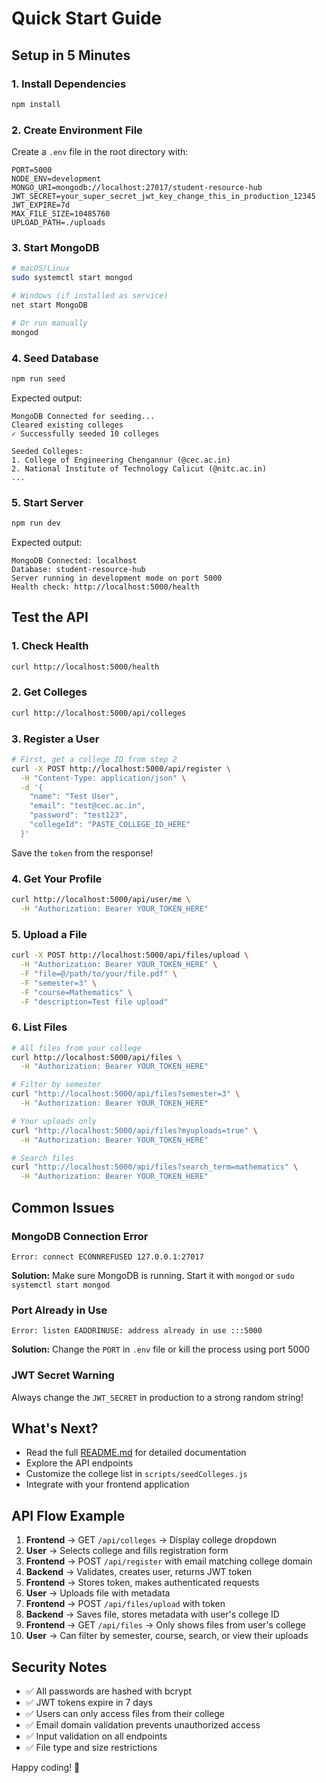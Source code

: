# Quick Start Guide

## Setup in 5 Minutes

### 1. Install Dependencies
```bash
npm install
```

### 2. Create Environment File
Create a `.env` file in the root directory with:
```env
PORT=5000
NODE_ENV=development
MONGO_URI=mongodb://localhost:27017/student-resource-hub
JWT_SECRET=your_super_secret_jwt_key_change_this_in_production_12345
JWT_EXPIRE=7d
MAX_FILE_SIZE=10485760
UPLOAD_PATH=./uploads
```

### 3. Start MongoDB
```bash
# macOS/Linux
sudo systemctl start mongod

# Windows (if installed as service)
net start MongoDB

# Or run manually
mongod
```

### 4. Seed Database
```bash
npm run seed
```

Expected output:
```
MongoDB Connected for seeding...
Cleared existing colleges
✓ Successfully seeded 10 colleges

Seeded Colleges:
1. College of Engineering Chengannur (@cec.ac.in)
2. National Institute of Technology Calicut (@nitc.ac.in)
...
```

### 5. Start Server
```bash
npm run dev
```

Expected output:
```
MongoDB Connected: localhost
Database: student-resource-hub
Server running in development mode on port 5000
Health check: http://localhost:5000/health
```

## Test the API

### 1. Check Health
```bash
curl http://localhost:5000/health
```

### 2. Get Colleges
```bash
curl http://localhost:5000/api/colleges
```

### 3. Register a User
```bash
# First, get a college ID from step 2
curl -X POST http://localhost:5000/api/register \
  -H "Content-Type: application/json" \
  -d '{
    "name": "Test User",
    "email": "test@cec.ac.in",
    "password": "test123",
    "collegeId": "PASTE_COLLEGE_ID_HERE"
  }'
```

Save the `token` from the response!

### 4. Get Your Profile
```bash
curl http://localhost:5000/api/user/me \
  -H "Authorization: Bearer YOUR_TOKEN_HERE"
```

### 5. Upload a File
```bash
curl -X POST http://localhost:5000/api/files/upload \
  -H "Authorization: Bearer YOUR_TOKEN_HERE" \
  -F "file=@/path/to/your/file.pdf" \
  -F "semester=3" \
  -F "course=Mathematics" \
  -F "description=Test file upload"
```

### 6. List Files
```bash
# All files from your college
curl http://localhost:5000/api/files \
  -H "Authorization: Bearer YOUR_TOKEN_HERE"

# Filter by semester
curl "http://localhost:5000/api/files?semester=3" \
  -H "Authorization: Bearer YOUR_TOKEN_HERE"

# Your uploads only
curl "http://localhost:5000/api/files?myuploads=true" \
  -H "Authorization: Bearer YOUR_TOKEN_HERE"

# Search files
curl "http://localhost:5000/api/files?search_term=mathematics" \
  -H "Authorization: Bearer YOUR_TOKEN_HERE"
```

## Common Issues

### MongoDB Connection Error
```
Error: connect ECONNREFUSED 127.0.0.1:27017
```
**Solution:** Make sure MongoDB is running. Start it with `mongod` or `sudo systemctl start mongod`

### Port Already in Use
```
Error: listen EADDRINUSE: address already in use :::5000
```
**Solution:** Change the `PORT` in `.env` file or kill the process using port 5000

### JWT Secret Warning
Always change the `JWT_SECRET` in production to a strong random string!

## What's Next?

- Read the full [README.md](README.md) for detailed documentation
- Explore the API endpoints
- Customize the college list in `scripts/seedColleges.js`
- Integrate with your frontend application

## API Flow Example

1. **Frontend** → GET `/api/colleges` → Display college dropdown
2. **User** → Selects college and fills registration form
3. **Frontend** → POST `/api/register` with email matching college domain
4. **Backend** → Validates, creates user, returns JWT token
5. **Frontend** → Stores token, makes authenticated requests
6. **User** → Uploads file with metadata
7. **Frontend** → POST `/api/files/upload` with token
8. **Backend** → Saves file, stores metadata with user's college ID
9. **Frontend** → GET `/api/files` → Only shows files from user's college
10. **User** → Can filter by semester, course, search, or view their uploads

## Security Notes

- ✅ All passwords are hashed with bcrypt
- ✅ JWT tokens expire in 7 days
- ✅ Users can only access files from their college
- ✅ Email domain validation prevents unauthorized access
- ✅ Input validation on all endpoints
- ✅ File type and size restrictions

Happy coding! 🚀


